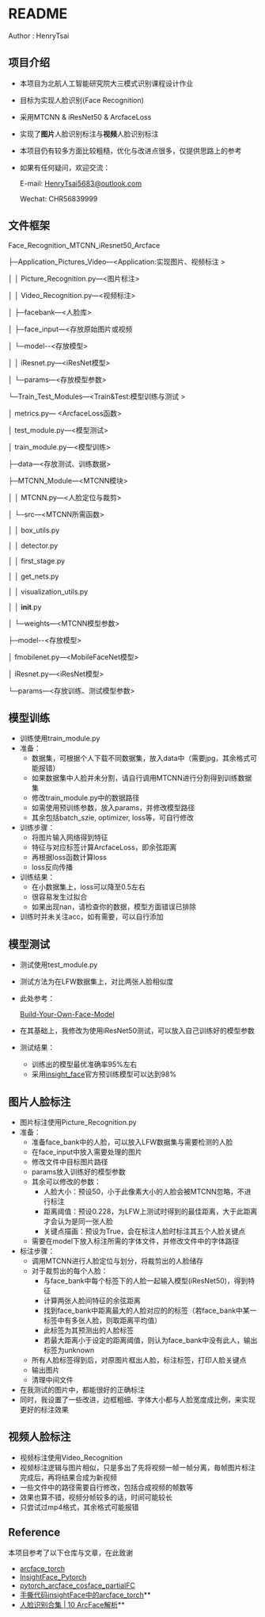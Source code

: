# README

Author : HenryTsai

## 项目介绍

- 本项目为北航人工智能研究院大三模式识别课程设计作业
- 目标为实现人脸识别(Face Recognition)
- 采用MTCNN & iResNet50 & ArcfaceLoss
- 实现了**图片**人脸识别标注与**视频**人脸识别标注
- 本项目仍有较多方面比较粗糙，优化与改进点很多，仅提供思路上的参考
- 如果有任何疑问，欢迎交流：
  
    E-mail: HenryTsai5683@outlook.com
    
    Wechat: CHR56839999
    

## 文件框架

Face_Recognition_MTCNN_iResnet50_Arcface

├─Application_Pictures_Video—<Application:实现图片、视频标注 >

│  │  Picture_Recognition.py—<图片标注>

│  │  Video_Recognition.py—<视频标注>

│  ├─facebank—<人脸库>

│  ├─face_input—<存放原始图片或视频

│  └─model--<存放模型>

│      │  iResnet.py—<iResNet模型>

│      └─params—<存放模型参数>

└─Train_Test_Modules—<Train&Test:模型训练与测试 >

│  metrics.py— <ArcfaceLoss函数>

│  test_module.py—<模型测试>

│  train_module.py—<模型训练>

├─data—<存放测试、训练数据>

├─MTCNN_Module—<MTCNN模块>

│  │  MTCNN.py—<人脸定位与裁剪>

│  └─src—<MTCNN所需函数>

│      │  box_utils.py

│      │  detector.py

│      │  first_stage.py

│      │  get_nets.py

│      │  visualization_utils.py

│      │  **init**.py

│      └─weights—<MTCNN模型参数>

├─model--<存放模型>

│      fmobilenet.py—<MobileFaceNet模型>

│      iResnet.py—<iResNet模型>

└─params—<存放训练、测试模型参数>

## 模型训练

- 训练使用train_module.py
- 准备：
    - 数据集，可根据个人下载不同数据集，放入data中（需要jpg，其余格式可能报错）
    - 如果数据集中人脸并未分割，请自行调用MTCNN进行分割得到训练数据集
    - 修改train_module.py中的数据路径
    - 如需使用预训练参数，放入params，并修改模型路径
    - 其余包括batch_szie, optimizer, loss等，可自行修改
- 训练步骤：
    - 将图片输入网络得到特征
    - 特征与对应标签计算ArcfaceLoss，即余弦距离
    - 再根据loss函数计算loss
    - loss反向传播
- 训练结果：
    - 在小数据集上，loss可以降至0.5左右
    - 很容易发生过拟合
    - 如果出现nan，请检查你的数据，模型方面错误已排除
- 训练时并未关注acc，如有需要，可以自行添加

## 模型测试

- 测试使用test_module.py
- 测试方法为在LFW数据集上，对比两张人脸相似度
- 此处参考：
  
    [Build-Your-Own-Face-Model](https://github.com/siriusdemon/Build-Your-Own-Face-Model/blob/master/recognition/blog/test.md)
    
- 在其基础上，我修改为使用iResNet50测试，可以放入自己训练好的模型参数
- 测试结果：
    - 训练出的模型最优准确率95%左右
    - 采用[insight_face](https://github.com/deepinsight/insightface/tree/master/recognition)官方预训练模型可以达到98%

## 图片人脸标注

- 图片标注使用Picture_Recognition.py
- 准备：
    - 准备face_bank中的人脸，可以放入LFW数据集与需要检测的人脸
    - 在face_input中放入需要处理的图片
    - 修改文件中目标图片路径
    - params放入训练好的模型参数
    - 其余可以修改的参数：
        - 人脸大小：预设50，小于此像素大小的人脸会被MTCNN忽略，不进行标注
        - 距离阈值：预设0.228，为LFW上测试时得到的最佳距离，大于此距离才会认为是同一张人脸
        - 关键点描画：预设为True，会在标注人脸时标注其五个人脸关键点
    - 需要在model下放入标注所需的字体文件，并修改文件中的字体路径
- 标注步骤：
    - 调用MTCNN进行人脸定位与划分，将裁剪出的人脸储存
    - 对于裁剪出的每个人脸：
        - 与face_bank中每个标签下的人脸一起输入模型(iResNet50)，得到特征
        - 计算两张人脸间特征的余弦距离
        - 找到face_bank中距离最大的人脸对应的的标签（若face_bank中某一标签中有多张人脸，则取距离平均值）
        - 此标签为其预测出的人脸标签
        - 若最大距离小于设定的距离阈值，则认为face_bank中没有此人，输出标签为unknown
    - 所有人脸标签得到后，对原图片框出人脸，标注标签，打印人脸关键点
    - 输出图片
    - 清理中间文件
- 在我测试的图片中，都能很好的正确标注
- 同时，我设置了一些改进，边框粗细、字体大小都与人脸宽度成比例，来实现更好的标注效果

## 视频人脸标注

- 视频标注使用Video_Recognition
- 视频标注逻辑与图片相似，只是多出了先将视频一帧一帧分离，毎帧图片标注完成后，再将结果合成为新视频
- 一些文件中的路径需要自行修改，包括合成视频的帧数等
- 效果也算不错，视频分帧较多的话，时间可能较长
- 只尝试过mp4格式，其余格式可能报错

## Reference

本项目参考了以下仓库与文章，在此致谢

- [arcface_torch](https://github.com/deepinsight/insightface/tree/master/recognition/arcface_torch)
- [InsightFace_Pytorch](https://github.com/TreB1eN/InsightFace_Pytorch)
- [pytorch_arcface_cosface_partialFC](https://github.com/leoluopy/pytorch_arcface_cosface_partialFC)
- [手撕代码insightFace中的arcface_torch](https://zhuanlan.zhihu.com/p/368510746?utm_source=wechat_session&utm_medium=social&utm_oi=868793313396920320&utm_campaign=shareopn)**
- [人脸识别合集 | 10 ArcFace解析](https://zhuanlan.zhihu.com/p/76541084)**
